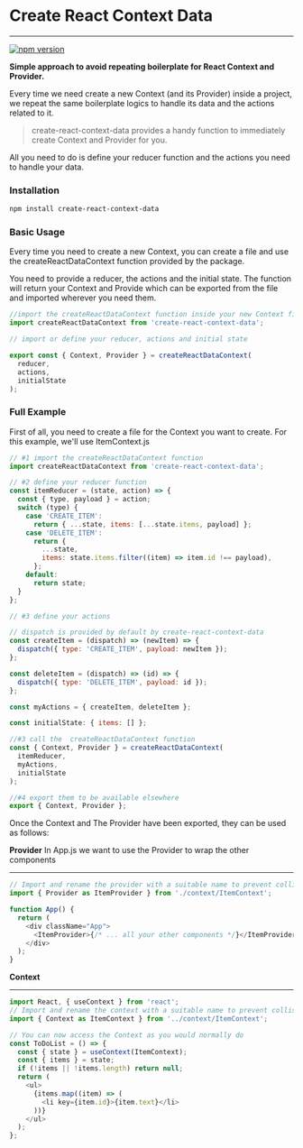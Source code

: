 # Create React Context Data

---

[![npm version](https://badge.fury.io/js/create-react-context-data.svg)](//npmjs.com/package/create-react-context-data)

**Simple approach to avoid repeating boilerplate for React Context and Provider.**

Every time we need create a new Context (and its Provider) inside a project, we repeat the same boilerplate logics to handle its data and the actions related to it.

> create-react-context-data provides a handy function to immediately create Context and Provider for you.

All you need to do is define your reducer function and the actions you need to handle your data.

### Installation

```bash
npm install create-react-context-data
```

### Basic Usage

Every time you need to create a new Context, you can create a file
and use the createReactDataContext function provided by the package.

You need to provide a reducer, the actions and the initial state.
The function will return your Context and Provide which can be exported
from the file and imported wherever you need them.

```javascript
//import the createReactDataContext function inside your new Context file
import createReactDataContext from 'create-react-context-data';

// import or define your reducer, actions and initial state

export const { Context, Provider } = createReactDataContext(
  reducer,
  actions,
  initialState
);
```

### Full Example

First of all, you need to create a file for the Context you want to create.
For this example, we'll use ItemContext.js

```javascript
// #1 import the createReactDataContext function
import createReactDataContext from 'create-react-context-data';

// #2 define your reducer function
const itemReducer = (state, action) => {
  const { type, payload } = action;
  switch (type) {
    case 'CREATE_ITEM':
      return { ...state, items: [...state.items, payload] };
    case 'DELETE_ITEM':
      return {
        ...state,
        items: state.items.filter((item) => item.id !== payload),
      };
    default:
      return state;
  }
};

// #3 define your actions

// dispatch is provided by default by create-react-context-data
const createItem = (dispatch) => (newItem) => {
  dispatch({ type: 'CREATE_ITEM', payload: newItem });
};

const deleteItem = (dispatch) => (id) => {
  dispatch({ type: 'DELETE_ITEM', payload: id });
};

const myActions = { createItem, deleteItem };

const initialState: { items: [] };

//#3 call the  createReactDataContext function
const { Context, Provider } = createReactDataContext(
  itemReducer,
  myActions,
  initialState
);

//#4 export them to be available elsewhere
export { Context, Provider };
```

Once the Context and The Provider have been exported, they can be used as follows:

**Provider**
In App.js we want to use the Provider to wrap the other components

---

```javascript
// Import and rename the provider with a suitable name to prevent collision with other providers
import { Provider as ItemProvider } from './context/ItemContext';

function App() {
  return (
    <div className="App">
      <ItemProvider>{/* ... all your other components */}</ItemProvider>
    </div>
  );
}
```

**Context**

---

```javascript
import React, { useContext } from 'react';
// Import and rename the context with a suitable name to prevent collision with other contexts
import { Context as ItemContext } from '../context/ItemContext';

// You can now access the Context as you would normally do
const ToDoList = () => {
  const { state } = useContext(ItemContext);
  const { items } = state;
  if (!items || !items.length) return null;
  return (
    <ul>
      {items.map((item) => (
        <li key={item.id}>{item.text}</li>
      ))}
    </ul>
  );
};
```

